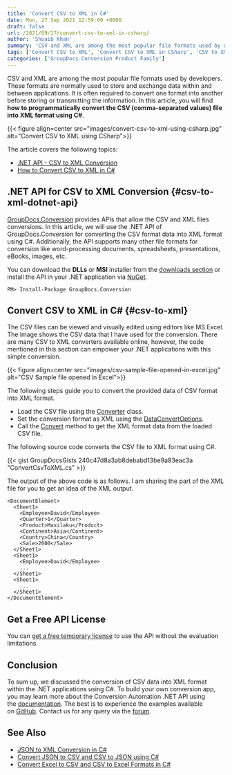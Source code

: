 ```yaml
---
title: 'Convert CSV to XML in C#'
date: Mon, 27 Sep 2021 12:59:00 +0000
draft: false
url: /2021/09/27/convert-csv-to-xml-in-csharp/
author: 'Shoaib Khan'
summary: 'CSV and XML are among the most popular file formats used by developers. These formats are normally used to store and exchange data within and between applications. It is often required to convert one format into another before storing or transmitting the information. In this article, you will find **how to programmatically convert the CSV (comma-separated values) file into XML format using C#**.'
tags: ['Convert CSV to XML', 'Convert CSV to XML in CSharp', 'CSV to XML', 'CSV to XML in CSharp', ]
categories: ['GroupDocs.Conversion Product Family']
---
```


CSV and XML are among the most popular file formats used by developers. These formats are normally used to store and exchange data within and between applications. It is often required to convert one format into another before storing or transmitting the information. In this article, you will find **how to programmatically convert the CSV (comma-separated values) file into XML format using C#**.



{{< figure align=center src="images/convert-csv-to-xml-using-csharp.jpg" alt="Convert CSV to XML using CSharp">}}


The article covers the following topics:

*   [.NET API - CSV to XML Conversion](#csv-to-xml-dotnet-api)
*   [How to Convert CSV to XML in C#](#csv-to-xml)

## .NET API for CSV to XML Conversion {#csv-to-xml-dotnet-api}

[GroupDocs.Conversion](https://products.groupdocs.com/conversion/) provides APIs that allow the CSV and XML files conversions. In this article, we will use the .NET API of GroupDocs.Conversion for converting the CSV format data into XML format using C#. Additionally, the API supports many other file formats for conversion like word-processing documents, spreadsheets, presentations, eBooks, images, etc.

You can download the **DLLs** or **MSI** installer from the [downloads section](https://downloads.groupdocs.com/conversion) or install the API in your .NET application via [NuGet](https://www.nuget.org/packages/groupdocs.conversion).

```
PM> Install-Package GroupDocs.Conversion
```

## Convert CSV to XML in C# {#csv-to-xml}

The CSV files can be viewed and visually edited using editors like MS Excel. The image shows the CSV data that I have used for the conversion. There are many CSV to XML converters available online, however, the code mentioned in this section can empower your .NET applications with this simple conversion.



{{< figure align=center src="images/csv-sample-file-opened-in-excel.jpg" alt="CSV Sample file opened in Excel">}}


The following steps guide you to convert the provided data of CSV format into XML format.

*   Load the CSV file using the [Converter](https://apireference.groupdocs.com/conversion/net/groupdocs.conversion/converter) class.
*   Set the conversion format as XML using the [DataConvertOptions](https://apireference.groupdocs.com/conversion/net/groupdocs.conversion.options.convert/dataconvertoptions).
*   Call the [Convert](https://apireference.groupdocs.com/conversion/net/groupdocs.conversion/converter/methods/convert/index) method to get the XML format data from the loaded CSV file.

The following source code converts the CSV file to XML format using C#.

{{< gist GroupDocsGists 240c47d8a3ab8debabd13be9a83eac3a "ConvertCsvToXML.cs" >}}

The output of the above code is as follows. I am sharing the part of the XML file for you to get an idea of the XML output.

```
<DocumentElement>
  <Sheet1>
    <Employee>David</Employee>
    <Quarter>1</Quarter>
    <Product>Maxilaku</Product>
    <Continent>Asia</Continent>
    <Country>China</Country>
    <Sale>2000</Sale>
  </Sheet1>
  <Sheet1>
    <Employee>David</Employee>
    ...
  </Sheet1>
  <Sheet1>
    ...
  </Sheet1>
</DocumentElement>
```

## Get a Free API License

You can [get a free temporary license](https://purchase.groupdocs.com/temporary-license) to use the API without the evaluation limitations.

## Conclusion

To sum up, we discussed the conversion of CSV data into XML format within the .NET applications using C#. To build your own conversion app, you may learn more about the Conversion Automation .NET API using the [documentation](https://docs.groupdocs.com/conversion/net/). The best is to experience the examples available on [GitHub](https://github.com/groupdocs-conversion). Contact us for any query via the [forum](https://forum.groupdocs.com/).

## See Also

*   [JSON to XML Conversion in C#](https://blog.groupdocs.com/2021/09/11/convert-json-to-xml-in-csharp/)
*   [Convert JSON to CSV and CSV to JSON using C#](https://blog.groupdocs.com/2021/06/18/convert-json-and-csv-in-csharp/)
*   [Convert Excel to CSV and CSV to Excel Formats in C#](https://blog.groupdocs.com/2021/08/18/convert-excel-xls-xlsx-and-csv-in-csharp/)




